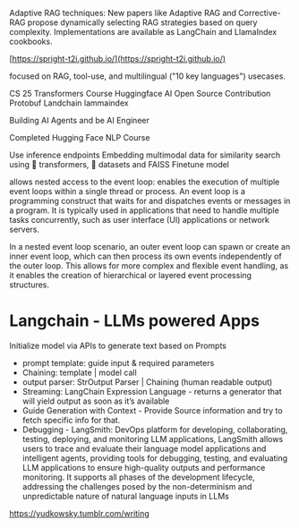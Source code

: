 Adaptive RAG techniques: New papers like Adaptive RAG and Corrective-RAG propose dynamically selecting RAG strategies based on query complexity. Implementations are available as LangChain and LlamaIndex cookbooks.

[https://spright-t2i.github.io/](https://spright-t2i.github.io/)

focused on RAG, tool-use, and multilingual ("10 key languages") usecases.

CS 25 Transformers Course 
Huggingface AI Open Source Contribution
Protobuf
Landchain
lammaindex

Building AI Agents and be AI Engineer

Completed
Hugging Face NLP Course

Use inference endpoints
Embedding multimodal data for similarity search using 🤗 transformers, 🤗 datasets and FAISS
Finetune model

allows nested access to the event loop: enables the execution of multiple event loops within a single thread or process. An event loop is a programming construct that waits for and dispatches events or messages in a program. It is typically used in applications that need to handle multiple tasks concurrently, such as user interface (UI) applications or network servers.

In a nested event loop scenario, an outer event loop can spawn or create an inner event loop, which can then process its own events independently of the outer loop. This allows for more complex and flexible event handling, as it enables the creation of hierarchical or layered event processing structures.

# Langchain - LLMs powered Apps

Initialize model via APIs to generate text based on Prompts

- prompt template: guide input & required parameters
- Chaining: template | model call
- output parser: StrOutput Parser | Chaining (human readable output)
- Streaming: LangChain Expression Language - returns a generator that will yield output as soon as it’s available
- Guide Generation with Context - Provide Source information and try to fetch specific info for that.
- Debugging - LangSmith: DevOps platform for developing, collaborating, testing, deploying, and monitoring LLM applications, LangSmith allows users to trace and evaluate their language model applications and intelligent agents, providing tools for debugging, testing, and evaluating LLM applications to ensure high-quality outputs and performance monitoring. It supports all phases of the development lifecycle, addressing the challenges posed by the non-determinism and unpredictable nature of natural language inputs in LLMs

https://yudkowsky.tumblr.com/writing

